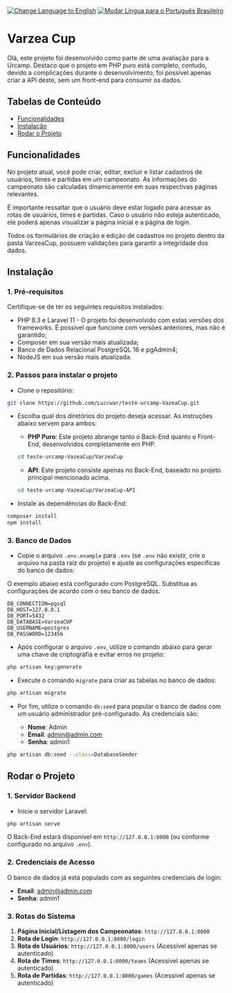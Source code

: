 <a href="https://github.com/Luccwar/teste-urcamp-VazeaCup/blob/main/README_EN.md"><img alt="Change Language to English" src="https://img.shields.io/badge/lang-en-darkred"></a> <a href="https://github.com/Luccwar/teste-urcamp-VazeaCup/blob/main/README.md"><img alt="Mudar Língua para o Português Brasileiro" src="https://img.shields.io/badge/lang-pt--br-darkgreen" ></a>

# Varzea Cup

Olá, este projeto foi desenvolvido como parte de uma avaliação para a Urcamp. Destaco que o projeto em PHP puro está completo, contudo, devido a complicações durante o desenvolvimento, foi possível apenas criar a API deste, sem um front-end para consumir os dados.

## Tabelas de Conteúdo

- [Funcionalidades](#funcionalidades)
- [Instalação](#instalação)
- [Rodar o Projeto](#rodar-o-projeto)

## Funcionalidades

No projeto atual, você pode criar, editar, excluir e listar cadastros de usuários, times e partidas em um campeonato. As informações do campeonato são calculadas dinamicamente em suas respectivas páginas relevantes.

É importante ressaltar que o usuário deve estar logado para acessar as rotas de usuários, times e partidas. Caso o usuário não esteja autenticado, ele poderá apenas visualizar a página inicial e a página de login.

Todos os formulários de criação e edição de cadastros no projeto dentro da pasta VarzeaCup, possuem validações para garantir a integridade dos dados.

## Instalação

### 1. Pré-requisitos

Certifique-se de ter os seguintes requisitos instalados:

- PHP 8.3 e Laravel 11 - O projeto foi desenvolvido com estas versões dos frameworks. É possível que funcione com versões anteriores, mas não é garantido;
- Composer em sua versão mais atualizada;
- Banco de Dados Relacional PostgreSQL 16 e pgAdmin4;
- NodeJS em sua versão mais atualizada.

### 2. Passos para instalar o projeto

- Clone o repositório:

```bash
git clone https://github.com/Luccwar/teste-urcamp-VazeaCup.git
```

- Escolha qual dos diretórios do projeto deseja acessar. As instruções abaixo servem para ambos:

    - **PHP Puro**: Este projeto abrange tanto o Back-End quanto o Front-End, desenvolvidos completamente em PHP.
    ```bash
    cd teste-urcamp-VazeaCup/VarzeaCup
    ```

    - **API**: Este projeto consiste apenas no Back-End, baseado no projeto principal mencionado acima.
    ```bash
    cd teste-urcamp-VazeaCup/VarzeaCup-API
    ```

- Instale as dependências do Back-End:

```bash
composer install
npm install
```

### 3. Banco de Dados

- Copie o arquivo `.env.example` para `.env` (se `.env` não existir, crie o arquivo na pasta raiz do projeto) e ajuste as configurações específicas do banco de dados:

O exemplo abaixo está configurado com PostgreSQL. Substitua as configurações de acordo com o seu banco de dados. 

```env
DB_CONNECTION=pgsql
DB_HOST=127.0.0.1
DB_PORT=5432
DB_DATABASE=VarzeaCUP
DB_USERNAME=postgres
DB_PASSWORD=123456
```

- Após configurar o arquivo `.env`, utilize o comando abaixo para gerar uma chave de criptografia e evitar erros no projeto:

```bash
php artisan key:generate
```

- Execute o comando `migrate` para criar as tabelas no banco de dados:

```bash
php artisan migrate
```

- Por fim, utilize o comando `db:seed` para popular o banco de dados com um usuário administrador pré-configurado. As credenciais são:

    - **Nome**: Admin  
    - **Email**: admin@admin.com  
    - **Senha**: admin1  

```bash
php artisan db:seed --class=DatabaseSeeder
```

## Rodar o Projeto

### 1. Servidor Backend

- Inicie o servidor Laravel:

```bash
php artisan serve
```

O Back-End estará disponível em `http://127.0.0.1:8000` (ou conforme configurado no arquivo `.env`).

### 2. Credenciais de Acesso

O banco de dados já está populado com as seguintes credenciais de login:

- **Email**: admin@admin.com  
- **Senha**: admin1  

### 3. Rotas do Sistema

1. **Página Inicial/Listagem dos Campeonatos**: `http://127.0.0.1:8000`  
2. **Rota de Login**: `http://127.0.0.1:8000/login`  
3. **Rota de Usuários**: `http://127.0.0.1:8000/users` (Acessível apenas se autenticado)  
4. **Rota de Times**: `http://127.0.0.1:8000/teams` (Acessível apenas se autenticado)  
5. **Rota de Partidas**: `http://127.0.0.1:8000/games` (Acessível apenas se autenticado)  
